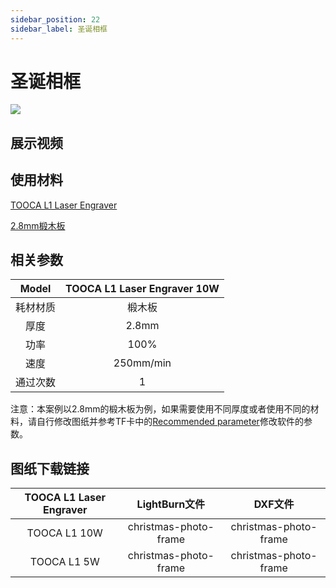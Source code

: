 ```yaml
---
sidebar_position: 22
sidebar_label: 圣诞相框
---
```

# 圣诞相框

![](./tooca-laser-1-case-11-01.png)

## 展示视频

## 使用材料

[TOOCA L1 Laser Engraver](https://www.elecfreaks.com/elecfreaks-tooca-laser-1.html)

[2.8mm椴木板](https://shop.elecfreaks.com/products/1-8-basswood-plywood-6pcs)

## 相关参数

|Model|TOOCA L1 Laser Engraver 10W|
|:-------:|:-------:|
|耗材材质|椴木板|
|厚度|2.8mm|
|功率|100%|
|速度|250mm/min|
|通过次数|1|

注意：本案例以2.8mm的椴木板为例，如果需要使用不同厚度或者使用不同的材料，请自行修改图纸并参考TF卡中的[Recommended parameter](http://www.elecfreaks.com/learn/tooca-laser-1/recommended-parameters)修改软件的参数。

## 图纸下载链接

|TOOCA L1 Laser Engraver| LightBurn文件 | DXF文件 |
|:-------:|:-------:|:-------:|
| TOOCA L1 10W | christmas-photo-frame | christmas-photo-frame |
| TOOCA L1 5W | christmas-photo-frame | christmas-photo-frame |
